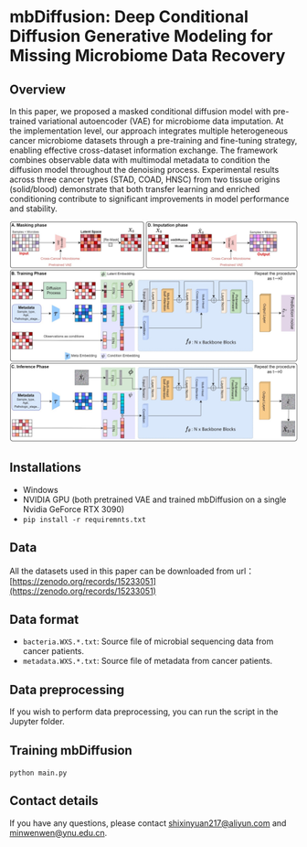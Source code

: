 # mbDiffusion: Deep Conditional Diffusion Generative Modeling for Missing Microbiome Data Recovery

## Overview
In this paper, we proposed a masked conditional diffusion model with pre-trained variational autoencoder (VAE) for microbiome data imputation. At the implementation level, our approach integrates multiple heterogeneous cancer microbiome datasets through a pre-training and fine-tuning strategy, enabling effective cross-dataset information exchange. The framework combines observable data with multimodal metadata to condition the diffusion model throughout the denoising process. Experimental results across three cancer types (STAD, COAD, HNSC) from two tissue origins (solid/blood) demonstrate that both transfer learning and enriched conditioning contribute to significant improvements in model performance and stability.

![image](model.jpg)

## Installations
- Windows
-  NVIDIA GPU (both pretrained VAE and trained mbDiffusion on a single Nvidia GeForce RTX 3090)
-  `pip install -r requiremnts.txt`

## Data
All the datasets used in this paper can be downloaded from url：[https://zenodo.org/records/15233051](https://zenodo.org/records/15233051)

## Data format
- `bacteria.WXS.*.txt`: Source file of microbial sequencing data from cancer patients.
- `metadata.WXS.*.txt`: Source file of metadata from cancer patients.

## Data preprocessing
If you wish to perform data preprocessing, you can run the script in the Jupyter folder.

## Training mbDiffusion
``python main.py``

## Contact details
If you have any questions, please contact shixinyuan217@aliyun.com and minwenwen@ynu.edu.cn.
